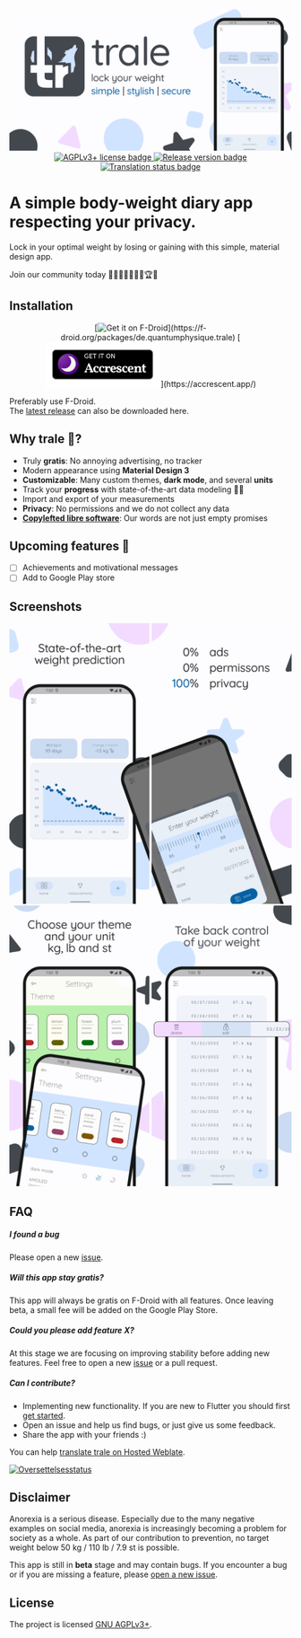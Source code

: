 <div align="center">
    <img src="fastlane/metadata/android/en-US/images/featureGraphic.png" />
    <a href="https://www.gnu.org/licenses/agpl-3.0" alt="License: GPLv3"><img src="https://img.shields.io/badge/License-AGPL%20v3-blue.svg" alt="AGPLv3+ license badge" />
    <a href="https://github.com/QuantumPhysique/trale/releases" alt="GitHub releases"><img src="https://img.shields.io/github/release/QuantumPhysique/trale.svg" alt="Release version badge" />
    <a href="https://hosted.weblate.org/engage/trale/"><img src="https://hosted.weblate.org/widget/trale/localizations/svg-badge.svg" alt="Translation status badge" />
</a>
</div>

# A simple body-weight diary app respecting your privacy.

Lock in your optimal weight by losing or gaining with this simple, material design app.

Join our community today 🐺🤸‍♀️🏋‍♀️🧘‍♂️🏆🥇


## Installation

<div align="center">
    [<img src="https://fdroid.gitlab.io/artwork/badge/get-it-on.png" alt="Get it on F-Droid" height="80">](https://f-droid.org/packages/de.quantumphysique.trale)
    [<img src="assets/get-it-on.png" alt="Get it on Accrescent" height="80">](https://accrescent.app/)
</div>

Preferably use F-Droid. \
The [latest release](https://github.com/QuantumPhysique/trale/releases/latest) can also be downloaded here.

## Why trale 🐺?
- Truly **gratis**: No annoying advertising, no tracker
- Modern appearance using **Material Design 3**
- **Customizable**: Many custom themes, **dark mode**, and several **units**
- Track your **progress** with state-of-the-art data modeling 🧑‍💻
- Import and export of your measurements
- **Privacy**: No permissions and we do not collect any data
- **<a href="https://github.com/comradekingu/trale/blob/main/LICENSE">Copylefted libre software</a>**: Our words are not just empty promises

## Upcoming features 🚀
- [ ] Achievements and motivational messages
- [ ] Add to Google Play store

## Screenshots
<div align="center">
    <img width="250" src="fastlane/metadata/android/en-US/images/phoneScreenshots/1.jpg" />
    <img width="250" src="fastlane/metadata/android/en-US/images/phoneScreenshots/2.jpg" />
    <img width="250" src="fastlane/metadata/android/en-US/images/phoneScreenshots/3.jpg" />
    <img width="250" src="fastlane/metadata/android/en-US/images/phoneScreenshots/4.jpg" />
</div>

## FAQ
##### I found a bug
Please open a new <a href="https://github.com/QuantumPhysique/trale/issues">issue</a>.

##### Will this app stay gratis?
This app will always be gratis on F-Droid with all features.
Once leaving beta, a small fee will be added on the Google Play Store.

##### Could you please add feature X?
At this stage we are focusing on improving stability before adding new features.
Feel free to open a new <a href="https://github.com/QuantumPhysique/trale/issues">issue</a> or a pull request.

##### Can I contribute?
- Implementing new functionality. If you are new to Flutter you should first [get started](https://flutter.dev/docs/get-started/install).
- Open an issue and help us find bugs, or just give us some feedback.
- Share the app with your friends :)

You can help [translate trale on Hosted Weblate](https://hosted.weblate.org/engage/trale/).

<a href="https://hosted.weblate.org/engage/trale/">
<img src="https://hosted.weblate.org/widget/trale/horizontal-auto.svg" alt="Oversettelsesstatus" />
</a>

## Disclaimer
Anorexia is a serious disease.
Especially due to the many negative examples on social media, anorexia is increasingly becoming a problem for society as a whole.
As part of our contribution to prevention, no target weight below 50 kg / 110 lb / 7.9 st is possible.

This app is still in <b>beta</b> stage and may contain bugs.
If you encounter a bug or if you are missing a feature, please <a href="https://github.com/QuantumPhysique/trale/issues">open a new issue</a>.

## License
The project is licensed [GNU AGPLv3+](https://github.com/QuantumPhysique/trale/blob/main/LICENSE).
